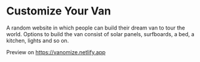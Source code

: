 # Customize Your Van

A random website in which people can build their dream van to tour the world. 
Options to build the van consist of solar panels, surfboards, a bed, a kitchen, lights and so on.

Preview on https://vanomize.netlify.app
